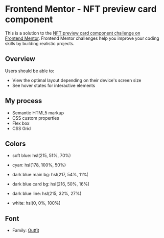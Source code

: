 
# Frontend Mentor - NFT preview card component 

This is a solution to the [NFT preview card component challenge on Frontend Mentor](https://www.frontendmentor.io/challenges/nft-preview-card-component-SbdUL_w0U). Frontend Mentor challenges help you improve your coding skills by building realistic projects. 



## Overview

Users should be able to:

- View the optimal layout depending on their device's screen size
- See hover states for interactive elements

## My process

- Semantic HTML5 markup
- CSS custom properties
- Flex box
- CSS Grid


## Colors

 - soft blue: hsl(215, 51%, 70%)
 - cyan: hsl(178, 100%, 50%)

 - dark blue main bg: hsl(217, 54%, 11%)
 - dark blue card bg: hsl(216, 50%, 16%)
 - dark blue line: hsl(215, 32%, 27%)

 - white: hsl(0, 0%, 100%)



## Font

 - Family: [Outfit](https://fonts.google.com/specimen/Outfit)
